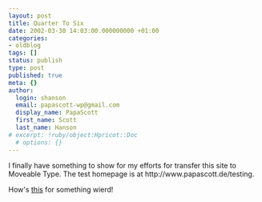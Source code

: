 ```yaml
---
layout: post
title: Quarter To Six
date: 2002-03-30 14:03:00.000000000 +01:00
categories:
- oldblog
tags: []
status: publish
type: post
published: true
meta: {}
author:
  login: shanson
  email: papascott-wp@gmail.com
  display_name: PapaScott
  first_name: Scott
  last_name: Hanson
# excerpt: !ruby/object:Hpricot::Doc
  # options: {}
---
```

<p>I finally have something to show for my efforts for transfer this site to Moveable Type. The test homepage is at http://www.papascott.de/testing.</p>
<p>How's <a href="/1999/12/05/">this</a> for something wierd!</p>

